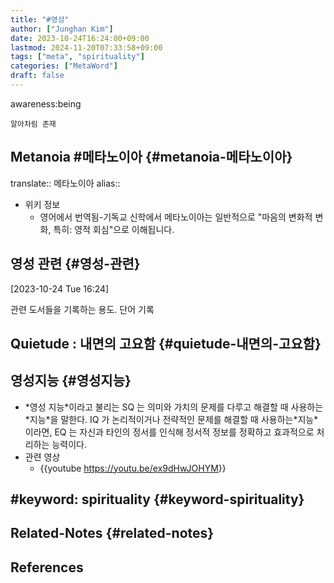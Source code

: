 ```yaml
---
title: "#영성"
author: ["Junghan Kim"]
date: 2023-10-24T16:24:00+09:00
lastmod: 2024-11-20T07:33:58+09:00
tags: ["meta", "spirituality"]
categories: ["MetaWord"]
draft: false
---
```


awareness:being

```text
알아차림 존재
```


## Metanoia #메타노이아 {#metanoia-메타노이아}

translate:: 메타노이아 alias::

-   위키 정보
    -   영어에서 번역됨-기독교 신학에서 메타노이아는 일반적으로 "마음의 변화적 변화, 특히: 영적 회심"으로 이해됩니다.


## 영성 관련 {#영성-관련}

<span class="timestamp-wrapper"><span class="timestamp">[2023-10-24 Tue 16:24]</span></span>

관련 도서들을 기록하는 용도. 단어 기록


## Quietude : 내면의 고요함 {#quietude-내면의-고요함}


## 영성지능 {#영성지능}

-   \*영성 지능\*이라고 불리는 SQ 는 의미와 가치의 문제를 다루고 해결할 때 사용하는\*지능\*을 말한다. IQ 가 논리적이거나 전략적인 문제를 해결할 때 사용하는\*지능\*이라면, EQ 는 자신과 타인의 정서를 인식해 정서적 정보를 정확하고 효과적으로 처리하는 능력이다.
-   관련 영상
    -   {{youtube <https://youtu.be/ex9dHwJOHYM>}}


## #keyword: spirituality {#keyword-spirituality}


## Related-Notes {#related-notes}

## References

<style>.csl-entry{text-indent: -1.5em; margin-left: 1.5em;}</style><div class="csl-bib-body">
</div>
